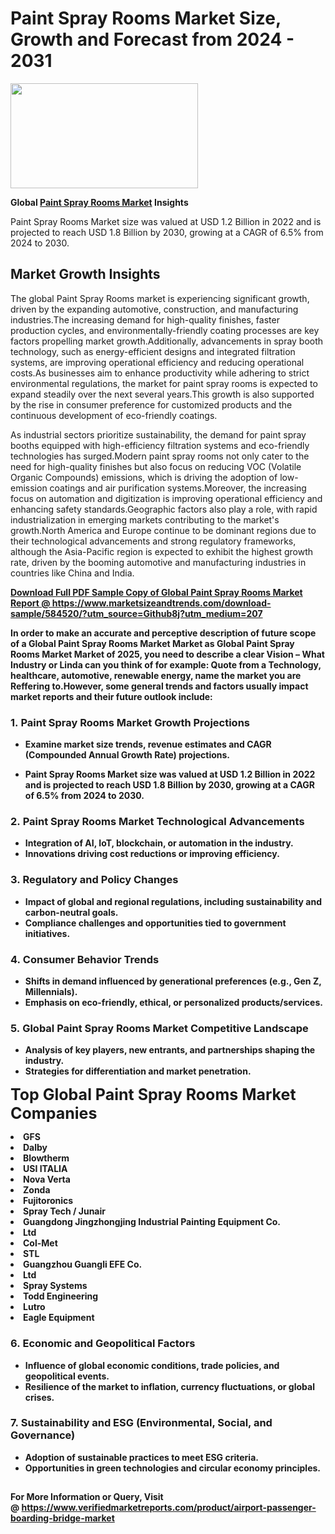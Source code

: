 <H1>Paint Spray Rooms Market Size, Growth and Forecast from 2024 - 2031</H1><img class="aligncenter size-medium wp-image-584254" src="https://thirdeyenews.in/wp-content/uploads/2024/09/Global-Market-Research-300x168.jpeg" alt="" width="300" height="168" /><p><strong>Global&nbsp;<a href="https://www.marketsizeandtrends.com/download-sample/584520/?utm_source=Github8j?utm_medium=207">Paint Spray Rooms Market</a> Insights</strong></p><p>Paint Spray Rooms Market size was valued at USD 1.2 Billion in 2022 and is projected to reach USD 1.8 Billion by 2030, growing at a CAGR of 6.5% from 2024 to 2030.</p><p><h2>Market Growth Insights</h2> <p>The global Paint Spray Rooms market is experiencing significant growth, driven by the expanding automotive, construction, and manufacturing industries.The increasing demand for high-quality finishes, faster production cycles, and environmentally-friendly coating processes are key factors propelling market growth.Additionally, advancements in spray booth technology, such as energy-efficient designs and integrated filtration systems, are improving operational efficiency and reducing operational costs.As businesses aim to enhance productivity while adhering to strict environmental regulations, the market for paint spray rooms is expected to expand steadily over the next several years.This growth is also supported by the rise in consumer preference for customized products and the continuous development of eco-friendly coatings.</p> <p><strong><a href="#"></a></strong></p> <p>As industrial sectors prioritize sustainability, the demand for paint spray booths equipped with high-efficiency filtration systems and eco-friendly technologies has surged.Modern paint spray rooms not only cater to the need for high-quality finishes but also focus on reducing VOC (Volatile Organic Compounds) emissions, which is driving the adoption of low-emission coatings and air purification systems.Moreover, the increasing focus on automation and digitization is improving operational efficiency and enhancing safety standards.Geographic factors also play a role, with rapid industrialization in emerging markets contributing to the market's growth.North America and Europe continue to be dominant regions due to their technological advancements and strong regulatory frameworks, although the Asia-Pacific region is expected to exhibit the highest growth rate, driven by the booming automotive and manufacturing industries in countries like China and India.</p> <p><strong><a href="#"></p><p><span class=""><strong>Download Full PDF Sample Copy of Global Paint Spray Rooms Market Report</strong> @ <a href="https://www.marketsizeandtrends.com/download-sample/584520/?utm_source=Github8j?utm_medium=207" target="_blank">https://www.marketsizeandtrends.com/download-sample/584520/?utm_source=Github8j?utm_medium=207</a></span></p><p>In order to make an accurate and perceptive description of future scope of a Global&nbsp;Paint Spray Rooms Market Market as Global&nbsp;Paint Spray Rooms Market Market of 2025, you need to describe a clear Vision &ndash; What Industry or Linda can you think of for example: Quote from a Technology, healthcare, automotive, renewable energy, name the market you are Reffering to.However, some general trends and factors usually impact market reports and their future outlook include:</p><h3>1.&nbsp;<strong>Paint Spray Rooms Market Growth Projections</strong></h3><ul><li>Examine market size trends, revenue estimates and CAGR (Compounded Annual Growth Rate) projections.</li><li><p>Paint Spray Rooms Market size was valued at USD 1.2 Billion in 2022 and is projected to reach USD 1.8 Billion by 2030, growing at a CAGR of 6.5% from 2024 to 2030.</p></li></ul><h3>2.&nbsp;<strong>Paint Spray Rooms Market Technological Advancements</strong></h3><ul><li>Integration of AI, IoT, blockchain, or automation in the industry.</li><li>Innovations driving cost reductions or improving efficiency.</li></ul><h3>3.&nbsp;<strong>Regulatory and Policy Changes</strong></h3><ul><li>Impact of global and regional regulations, including sustainability and carbon-neutral goals.</li><li>Compliance challenges and opportunities tied to government initiatives.</li></ul><h3>4.&nbsp;<strong>Consumer Behavior Trends</strong></h3><ul><li>Shifts in demand influenced by generational preferences (e.g., Gen Z, Millennials).</li><li>Emphasis on eco-friendly, ethical, or personalized products/services.</li></ul><h3>5.&nbsp;<strong>Global Paint Spray Rooms Market Competitive Landscape</strong></h3><ul><li>Analysis of key players, new entrants, and partnerships shaping the industry.</li><li>Strategies for differentiation and market penetration.</li></ul><p data-pm-slice="1 1 []"><span style="color: inherit; font-family: inherit; font-size: 25px;">Top Global Paint Spray Rooms Market Companies</span></p><div class="" data-test-id=""><p><li>GFS</li><li> Dalby</li><li> Blowtherm</li><li> USI ITALIA</li><li> Nova Verta</li><li> Zonda</li><li> Fujitoronics</li><li> Spray Tech / Junair</li><li> Guangdong Jingzhongjing Industrial Painting Equipment Co.</li><li> Ltd</li><li> Col-Met</li><li> STL</li><li> Guangzhou Guangli EFE Co.</li><li>Ltd</li><li> Spray Systems</li><li> Todd Engineering</li><li> Lutro</li><li> Eagle Equipment</li></p></div><h3>6.&nbsp;<strong>Economic and Geopolitical Factors</strong></h3><ul><li>Influence of global economic conditions, trade policies, and geopolitical events.</li><li>Resilience of the market to inflation, currency fluctuations, or global crises.</li></ul><h3>7.&nbsp;<strong>Sustainability and ESG (Environmental, Social, and Governance)</strong></h3><ul><li>Adoption of sustainable practices to meet ESG criteria.</li><li>Opportunities in green technologies and circular economy principles.</li></ul><h2><strong style="font-size: 14px;">For More Information or Query, Visit @&nbsp;</strong><a style="background-color: #ffffff; font-size: 14px;" href="https://www.marketsizeandtrends.com/report/paint-spray-rooms-market/" target="_blank">https://www.verifiedmarketreports.com/product/airport-passenger-boarding-bridge-market</a></h2>